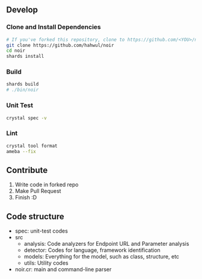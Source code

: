 ## Develop
### Clone and Install Dependencies
```bash
# If you've forked this repository, clone to https://github.com/<YOU>/noir
git clone https://github.com/hahwul/noir
cd noir
shards install
```

### Build
```bash
shards build
# ./bin/noir
```

### Unit Test
```bash
crystal spec -v
```

### Lint
```bash
crystal tool format
ameba --fix
```

## Contribute
1. Write code in forked repo
2. Make Pull Request
3. Finish :D

## Code structure
- spec: unit-test codes
- src
  - analysis: Code analyzers for Endpoint URL and Parameter analysis
  - detector: Codes for language, framework identification 
  - models: Everything for the model, such as class, structure, etc
  - utils: Utility codes
- noir.cr: main and command-line parser